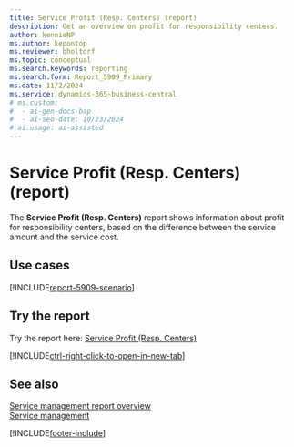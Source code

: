 ```yaml
---
title: Service Profit (Resp. Centers) (report)
description: Get an overview on profit for responsibility centers.
author: kennieNP
ms.author: kepontop
ms.reviewer: bholtorf
ms.topic: conceptual
ms.search.keywords: reporting
ms.search.form: Report_5909_Primary
ms.date: 11/2/2024
ms.service: dynamics-365-business-central
# ms.custom:
#  - ai-gen-docs-bap
#  - ai-seo-date: 10/23/2024
# ai.usage: ai-assisted
---
```


# Service Profit (Resp. Centers) (report)

The **Service Profit (Resp. Centers)** report shows information about profit for responsibility centers, based on the difference between the service amount and the service cost.


## Use cases

[!INCLUDE[report-5909-scenario](../includes/report-5909-scenario-include.md)]

<!-- 

Prompt

Below is a report in an ERP system. Provide 3-4 use cases for different personas working with project management or finance for projects.

Format like this:    
  
As a <persona>, use the report to    
* use case 1  
* use case 2    

Do not capitalize the persona names. 

Do not start lines with "Use the data to"

## Report name
Service Profit (Resp. Centers)

## Report description


### What the report does

### Use cases


Please include your data sources and URLs

-->


## Try the report

Try the report here: [Service Profit (Resp. Centers)](https://businesscentral.dynamics.com?report=5909)

[!INCLUDE[ctrl-right-click-to-open-in-new-tab](../includes/ctrl-right-click-to-open-in-new-tab.md)]


## See also

[Service management report overview](../service-reports.md)   
[Service management](../service-service.md)    

[!INCLUDE[footer-include](../includes/footer-banner.md)]